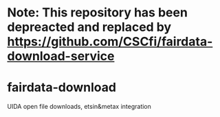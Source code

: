 # Note: This repository has been depreacted and replaced by https://github.com/CSCfi/fairdata-download-service

# fairdata-download

UIDA open file downloads, etsin&amp;metax integration
